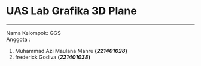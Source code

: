 # UAS Lab Grafika 3D Plane
---
Nama Kelompok: GGS <br>
Anggota :
  <ol>
    <li>Muhammad Azi Maulana Manru <strong>(<em>221401028</em>)</strong></li>
    <li>frederick Godiva <strong>(<em>221401038</em>)</strong></li>
  </ol>
